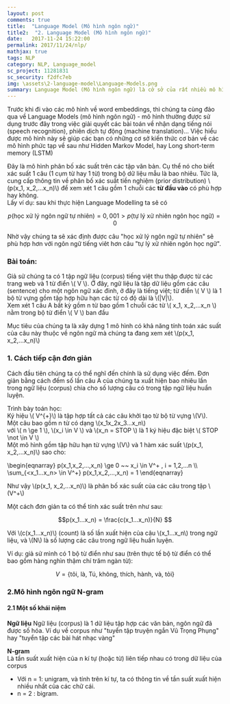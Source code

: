 ```yaml
---
layout: post
comments: true
title:  "Language Model (Mô hình ngôn ngữ)"
title2:  "2. Language Model (Mô hình ngôn ngữ)"
date:   2017-11-24 15:22:00
permalink: 2017/11/24/nlp/
mathjax: true
tags: NLP
category: NLP, Language_model
sc_project: 11281831
sc_security: f2dfc7eb
img: \assets\2-language-model\Language-Models.png
summary: Language Model (Mô hình ngôn ngữ) là cở sở của rất nhiều mô hình xử lý ngôn ngữ về sau.
---
```


Trước khi đi vào các mô hình về word embeddings, thì chúng ta cùng đảo qua về Language Models (mô hình ngôn ngữ) - mô hình thường được sử dụng trước đây trong việc giải quyết các bài toán về nhận dạng tiếng nói (speech recognition), phiên dịch tự động (machine translation)... Việc hiểu được mô hình này sẽ giúp các bạn có những cơ sở kiến thức cơ bản về các mô hình phức tạp về sau như Hidden Markov Model, hay Long short-term memory (LSTM)

Đây là mô hình phân bố xác suất trên các tập văn bản. Cụ thể nó cho biết xác suất 1 câu (1 cụm từ hay 1 từ) trong bộ dữ liệu mẫu là bao nhiêu. Tức là, cung cấp thông tin về phân bố xác suất tiền nghiệm (prior distribution) \\(p(x_1, x_2,...x_n)\\) để xem xét 1 câu gồm 1 chuỗi các **từ đầu vào** có phù hợp hay không.    
Lấy ví dụ: sau khi thực hiện Language Modelling ta sẽ có     

$$ p(\text{học xử lý ngôn ngữ tự nhiên}) = 0,001 > p(\text{tự lý xử nhiên ngôn học ngữ}) = 0  $$  

Nhờ vậy chúng ta sẽ xác định được câu "học xử lý ngôn ngữ tự nhiên" sẽ phù hợp hơn với ngôn ngữ tiếng viêt hơn câu "tự lý xử nhiên ngôn học ngữ".

### Bài toán:    
Giả sử chúng ta có 1 tập ngữ liệu (corpus) tiếng việt thu thập được từ các trang web và 1 từ điển \\( V \\). Ở đây, ngữ liệu là tập dữ liệu gồm các câu (sentence) cho một ngôn ngữ xác đinh, ở đây là tiếng việt; từ điển \\( V \\) là 1 bộ từ vựng gồm tập hợp hữu hạn các từ có độ dài là \\(|V|\\).      
Xem xét 1 câu A bất kỳ gồm n từ bao gồm 1 chuỗi các từ \\( x_1, x_2,...x_n \\) nằm trong bộ từ điển \\( V \\) ban đầu

Mục tiêu của chúng ta là xây dựng 1 mô hình có khả năng tính toán xác suất của câu này thuộc về ngôn ngữ mà chúng ta đang xem xét \\(p(x_1, x_2,...x_n)\\)

### 1. Cách tiếp cận đơn giản
Cách đầu tiên chúng ta có thể nghĩ đến chính là sử dụng việc đếm. Đơn giản bằng cách đếm số lần câu A của chúng ta xuất hiện bao nhiêu lần trong ngữ liệu (corpus) chia cho số lượng câu có trong tập ngữ liệu huẩn luyện.

Trình bày toán học:     
Ký hiệu \\( V^{+}\\) là tập hợp tất cả các câu khởi tạo từ bộ từ vựng \\(V\\).     
Một câu bao gồm n từ có dạng \\(x_1x_2x_3...x_n\\)     
với \\( n \ge 1 \\), \\(x_i \in V \\) và \\(x_n = STOP \\) là 1 ký hiệu đặc biệt \\( STOP \not \in V \\)     
Một mô hình gồm tập hữu hạn từ vựng \\(V\\) và 1 hàm xác suất \\(p(x_1, x_2,...x_n)\\) sao cho:     

\begin{eqnarray}
p(x_1,x_2,...,x_n) \ge 0 ~~ x_i \in V^+ , i = 1,2,...n \\\        
\sum_{<x_1...x_n> \in V^+} p(x_1,x_2,...,x_n) = 1
\end{eqnarray}


Như vậy \\(p(x_1, x_2,...x_n)\\) là phân bố xác suất của các câu trong tập \\(V^+\\)

Một cách đơn giản ta có thể tính xác suất trên như sau:    

$$p(x_1...x_n) = \frac{c(x_1...x_n)}{N} $$

Với \\(c(x_1...x_n)\\) (count) là số lần xuất hiện của câu \\(x_1...x_n\\) trong ngữ liệu, và \\(N\\) là số lượng các câu trong ngữ liệu huấn luyện.

Ví dụ: giả sử mình có 1 bộ từ điển như sau (trên thực tế bộ từ điển có thể bao gồm hàng nghìn thậm chí trăm ngàn từ):    

 $$ V = \text{\{tôi, là, Tú, không, thích, hành, và, tỏi\}}$$

### 2.Mô hình ngôn ngữ N-gram     
#### 2.1 Một số khái niệm
**Ngữ liệu**
Ngữ liệu (corpus) là 1 dữ liệu tập hợp các văn bản, ngôn ngữ đã được số hóa. Ví dụ về corpus như "tuyển tập truyện ngắn Vũ Trọng Phụng" hay "tuyển tập các bài hát nhạc vàng"

**N-gram**    
Là tần suất xuất hiện của n kí tự (hoặc từ) liên tiếp nhau có trong dữ liệu của corpus     
- Với n = 1: unigram, và tính trên kí tự, ta có thông tin về tần suất xuất hiện nhiều nhất của các chữ cái.     
- n = 2 : bigram.
